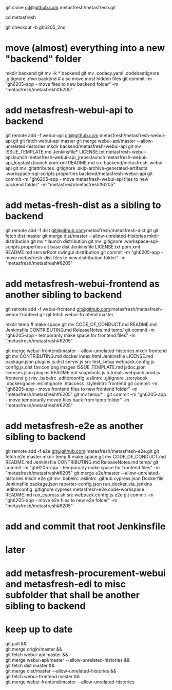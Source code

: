 

git clone git@github.com:metasfresh/metasfresh.git

cd metasfresh

git checkout -b gh6205_2nd

# move (almost) everything into a new "backend" folder
mkdir backend
git mv -k * backend
git mv .codacy.yaml .codebeatignore .gitignore .mvn backend # also move most hidden files
git commit -m "gh6205-app - move files to new backend folder" -m "metasfresh/metasfresh#6205"

# add metasfresh-webui-api to backend
git remote add -f webui-api git@github.com:metasfresh/metasfresh-webui-api.git
git fetch webui-api master
git merge webui-api/master --allow-unrelated-histories
mkdir backend/metasfresh-webui-api
git mv ISSUE_TEMPLATE.md  Jenkinsfile*  LICENSE.txt  metasfresh-webui-api.launch  metasfresh-webui-api_jrebel.launch  metasfresh-webui-api_logstash.launch  pom.xml  README.md src backend/metasfresh-webui-api
git mv .gitattributes .gitignore  .skip-archive-generated-artifacts  .workspace-sql-scripts.properties backend/metasfresh-webui-api
git commit -m "gh6205-app - move metasfresh-webui-api files to new backend folder" -m "metasfresh/metasfresh#6205"

# add metas-fresh-dist as a sibling to backend
git remote add -f dist git@github.com:metasfresh/metasfresh-dist.git
git fetch dist master
git merge dist/master --allow-unrelated-histories
mkdir distribution
git mv *.launch distribution
git mv .gitignore .workspace-sql-scripts.properties ait base dist Jenkinsfile LICENSE.txt pom.xml README.md serverRoot swingui distribution
git commit -m "gh6205-app - move metasfresh-dist files to new distribution folder" -m "metasfresh/metasfresh#6205"

# add metasfresh-webui-frontend as another sibling to backend
git remote add -f webui-frontend git@github.com:metasfresh/metasfresh-webui-frontend.git
git fetch webui-frontend master

mkdir temp # make space
git mv CODE_OF_CONDUCT.md  README.md Jenkinsfile CONTRIBUTING.md ReleaseNotes.md temp/
git commit -m "gh6205-app - temporarily make space for frontend files" -m "metasfresh/metasfresh#6205"

git merge webui-frontend/master --allow-unrelated-histories
mkdir frontend
git mv CONTRIBUTING.md docker index.html Jenkinsfile LICENSE.md package.json plugins.js.dist server.js src test_setup webpack.config.js config.js.dist favicon.png images ISSUE_TEMPLATE.md jsdoc.json licenses.json  plugins README.md snapshots.js tutorials webpack.prod.js frontend
git mv .babelrc .editorconfig .eslintrc .gitignore .storybook .dockerignore .eslintignore .htaccess .stylelintrc frontend
git commit -m "gh6205-app - move frontend files to new frontend folder" -m "metasfresh/metasfresh#6205"
git mv temp/* .
git commit -m "gh6205-app - move temporarily moved files back from temp folder" -m "metasfresh/metasfresh#6205"

# add metasfresh-e2e as another sibling to backend
git remote add -f e2e git@github.com:metasfresh/metasfresh-e2e.git
git fetch e2e master
mkdir temp # make space
git mv CODE_OF_CONDUCT.md  README.md Jenkinsfile CONTRIBUTING.md ReleaseNotes.md temp/
git commit -m "gh6205-app - temporarily make space for frontend files" -m "metasfresh/metasfresh#6205"
git merge e2e/master --allow-unrelated-histories
mkdir e2e
git mv .babelrc .eslintrc .github cypress.json Dockerfile Jenkinsfile package.json reporter-config.json run_docker_via_jenkins .editorconfig .gitignore cypress metasfresh-e2e.code-workspace README.md run_cypress.sh  src webpack.config.js e2e
git commit -m "gh6205-app - move e2e files to new e2e folder" -m "metasfresh/metasfresh#6205"

# add and commit that root Jenkinsfile

# later
# add metasfresh-procurement-webui and metasfresh-edi to misc subfolder that shall be another sibling to backend

# keep up to date

git pull && \
git merge origin/master && \
git fetch webui-api master && \
git merge webui-api/master --allow-unrelated-histories && \
git fetch dist master && \
git merge dist/master --allow-unrelated-histories && \
git fetch webui-frontend master && \
git merge webui-frontend/master --allow-unrelated-histories